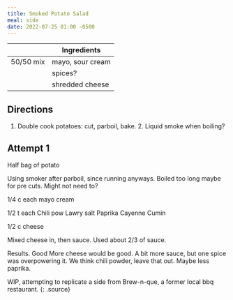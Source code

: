 ```yaml
---
title: Smoked Potato Salad
meal: side
date: 2022-07-25 01:00 -0500
---
```


|| Ingredients |
|-:|-|
50/50 mix | mayo, sour cream
&nbsp; | spices?
&nbsp; | shredded cheese

## Directions

1. Double cook potatoes: cut, parboil, bake.
   2. Liquid smoke when boiling?

## Attempt 1

Half bag of potato

Using smoker after parboil, since running anyways. Boiled too long maybe for pre cuts. Might not need to?

1/4 c each mayo cream

1/2 t each
Chili pow
Lawry salt
Paprika
Cayenne
Cumin

1/2 c cheese

Mixed cheese in, then sauce.
Used about 2/3 of sauce.

Results. Good
More cheese would be good. A bit more sauce, but one spice was overpowering it. We think chili powder, leave that out. Maybe less paprika.

WIP, attempting to replicate a side from Brew-n-que, a former local bbq restaurant.
{: .source}
